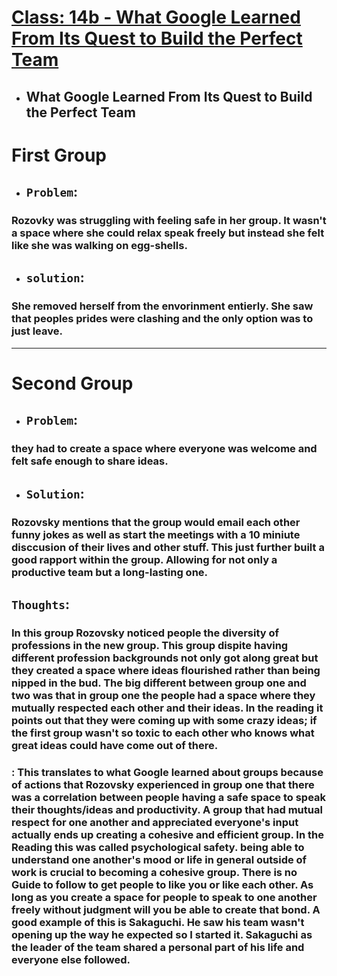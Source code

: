 # [Class: 14b - What Google Learned From Its Quest to Build the Perfect Team](/README.md)

- ## What Google Learned From Its Quest to Build the Perfect Team
# First Group
 - ## `Problem`:

 ### Rozovky was struggling with feeling safe in her group. It wasn't a space where she could relax speak freely but instead she felt like she was walking on egg-shells. 

 - ## `solution`:
 ### She removed herself from the envorinment entierly. She saw that peoples prides were clashing and the only option was to just leave. 
<hr>

# Second Group
- ## `Problem`:
### they had to create a space where everyone was welcome and felt safe enough to share ideas.

- ## `Solution`:

### Rozovsky mentions that the group would email each other funny jokes as well as start the meetings with a 10 miniute disccusion of their lives and other stuff. This just further built a good rapport within the group. Allowing for not only a productive team but a long-lasting one. 

 ## `Thoughts`:
 ### In this group Rozovsky noticed people the diversity of professions in the new group. This group dispite having different profession backgrounds not only got along great but they created a space where ideas flourished rather than being nipped in the bud. The big different between group one and two was that in group one the people had a space where they mutually respected each other and their ideas. In the reading it points out that they were coming up with some crazy ideas; if the first group wasn't so toxic to each other who knows what great ideas could have come out of there. 
 
 ### : This translates to what Google learned about groups because of actions that Rozovsky experienced in group one that there was a correlation between people having a safe space to speak their thoughts/ideas and productivity. A group that had mutual respect for one another and appreciated everyone's input actually ends up creating a cohesive and efficient group. In the Reading this was called psychological safety. being able to understand one another's mood or life in general outside of work is crucial to becoming a cohesive group. There is no Guide to follow to get people to like you or like each other. As long as you create a space for people to speak to one another freely without judgment will you be able to create that bond. A good example of this is Sakaguchi. He saw his team wasn't opening up the way he expected so I started it. Sakaguchi as the leader of the team shared a personal part of his life and everyone else followed.
